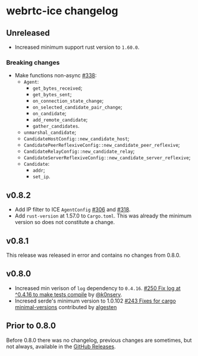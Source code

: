 # webrtc-ice changelog

## Unreleased

* Increased minimum support rust version to `1.60.0`.

### Breaking changes  

* Make functions non-async [#338](https://github.com/webrtc-rs/webrtc/pull/338):
    - `Agent`:
        - `get_bytes_received`;
        - `get_bytes_sent`;
        - `on_connection_state_change`;
        - `on_selected_candidate_pair_change`;
        - `on_candidate`;
        - `add_remote_candidate`;
        - `gather_candidates`.
    - `unmarshal_candidate`;
    - `CandidateHostConfig::new_candidate_host`;
    - `CandidatePeerReflexiveConfig::new_candidate_peer_reflexive`;
    - `CandidateRelayConfig::new_candidate_relay`;
    - `CandidateServerReflexiveConfig::new_candidate_server_reflexive`;
    - `Candidate`:  
        - `addr`;
        - `set_ip`.

## v0.8.2

* Add IP filter to ICE `AgentConfig` [#306](https://github.com/webrtc-rs/webrtc/pull/306) and [#318](https://github.com/webrtc-rs/webrtc/pull/318).
* Add `rust-version` at 1.57.0 to `Cargo.toml`. This was already the minimum version so does not constitute a change.

## v0.8.1

This release was released in error and contains no changes from 0.8.0.

## v0.8.0

* Increased min verison of `log` dependency to `0.4.16`. [#250 Fix log at ^0.4.16 to make tests compile](https://github.com/webrtc-rs/webrtc/pull/250) by [@k0nserv](https://github.com/k0nserv).
* Incresed serde's minimum version to 1.0.102 [#243 Fixes for cargo minimal-versions](https://github.com/webrtc-rs/webrtc/pull/243) contributed by [algesten](https://github.com/algesten)


## Prior to 0.8.0

Before 0.8.0 there was no changelog, previous changes are sometimes, but not always, available in the [GitHub Releases](https://github.com/webrtc-rs/ice/releases).

